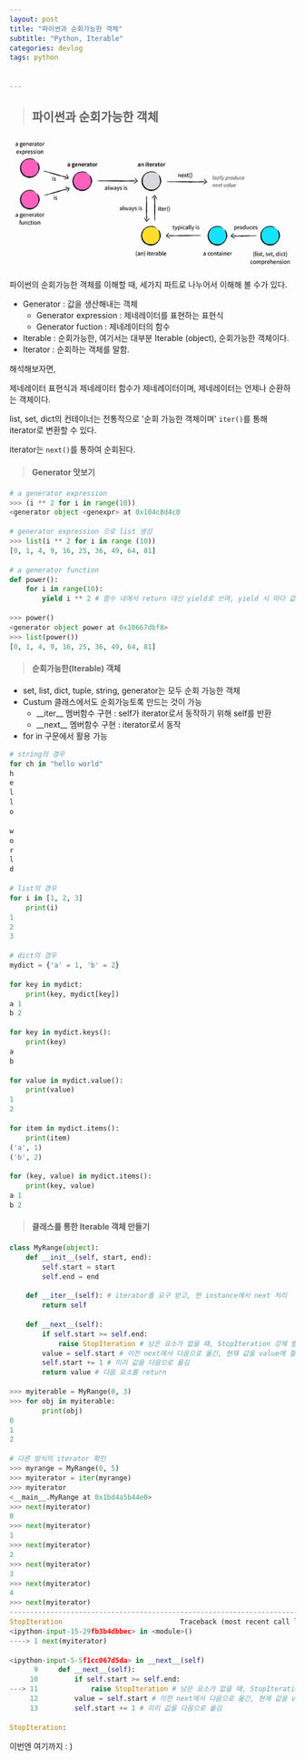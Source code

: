 ```yaml
---
layout: post
title: "파이썬과 순회가능한 객체"
subtitle: "Python, Iterable"
categories: devlog
tags: python


---
```


> ## 파이썬과 순회가능한 객체

![a](/assets//img/iterimg.jpg)

파이썬의 순회가능한 객체를 이해할 때, 세가지 파트로 나누어서 이해해 볼 수가 있다.

- Generator : 값을 생산해내는 객체
  - Generator expression : 제네레이터를 표현하는 표현식
  - Generator fuction : 제네레이터의 함수
- Iterable : 순회가능한, 여기서는 대부분 Iterable (object), 순회가능한 객체이다.
- Iterator : 순회하는 객체를 말함.

해석해보자면,

제네레이터 표현식과 제네레이터 함수가 제네레이터이며, 제네레이터는 언제나 순환하는 객체이다.

list, set, dict의 컨테이너는 전통적으로 '순회 가능한 객체이며' `iter()`를 통해 iterator로 변환할 수 있다.

iterator는 `next()`를 통하여 순회된다.



> #### Generator 맛보기

```python
# a generator expression
>>> (i ** 2 for i in range(10))
<generator object <genexpr> at 0x104c8d4c0

# generator expression 으로 list 생성
>>> list(i ** 2 for i in range (10))
[0, 1, 4, 9, 16, 25, 36, 49, 64, 81]

# a generator function
def power():
    for i in range(10):
        yield i ** 2 # 함수 내에서 return 대신 yield로 쓰며, yield 시 마다 값을 생산

>>> power()
<generator object power at 0x10667dbf8>
>>> list(power())
[0, 1, 4, 9, 16, 25, 36, 49, 64, 81]
```



> #### 순회가능한(Iterable) 객체

- set, list, dict, tuple, string, generator는 모두 순회 가능한 객체
- Custum 클래스에서도 순회가능토록 만드는 것이 가능
  - \_\_iter\_\_ 멤버함수 구현 : self가 iterator로서 동작하기 위해 self를 반환
  - \_\_next\_\_ 멤버함수 구현 : iterator로서 동작
- for in 구문에서 활용 가능

```python
# string의 경우
for ch in "hello world"
h
e
l
l
o
 
w
o
r
l
d

# list의 경우
for i in [1, 2, 3]
	print(i)
1
2
3

# dict의 경우
mydict = {'a' = 1, 'b' = 2}

for key in mydict:
    print(key, mydict[key])
a 1
b 2

for key in mydict.keys():
    print(key)
a
b

for value in mydict.value():
    print(value)
1
2

for item in mydict.items():
    print(item)
('a', 1)
('b', 2)

for (key, value) in mydict.items():
    print(key, value)
a 1
b 2
```



> #### 클래스를 통한 Iterable 객체 만들기

```python
class MyRange(object):
    def __init__(self, start, end):
        self.start = start
        self.end = end

    def __iter__(self): # iterator를 요구 받고, 현 instance에서 next 처리
        return self
    
    def __next__(self):
        if self.start >= self.end:
            raise StopIteration # 남은 요소가 없을 떄, StopIteration 강제 발생
        value = self.start # 이전 next에서 다음으로 옮긴, 현재 값을 value에 할당
        self.start += 1 # 미리 값을 다음으로 옮김
        return value # 다음 요소를 return

>>> myiterable = MyRange(0, 3)
>>> for obj in myiterable:
    	print(obj)
0
1
2

# 다른 방식의 iterator 확인
>>> myrange = MyRange(0, 5)
>>> myiterator = iter(myrange)
>>> myiterator
<__main__.MyRange at 0x1bd4a5b44e0>
>>> next(myiterator)
0
>>> next(myiterator)
1
>>> next(myiterator)
2
>>> next(myiterator)
3
>>> next(myiterator)
4
>>> next(myiterator)
---------------------------------------------------------------------------
StopIteration                             Traceback (most recent call last)
<ipython-input-15-29fb3b4dbbec> in <module>()
----> 1 next(myiterator)

<ipython-input-5-5f1cc067d5da> in __next__(self)
      9     def __next__(self):
     10         if self.start >= self.end:
---> 11             raise StopIteration # 남은 요소가 없을 떄, StopIteration 강제 발생
     12         value = self.start # 이전 next에서 다음으로 옮긴, 현재 값을 value에 할당
     13         self.start += 1 # 미리 값을 다음으로 옮김

StopIteration: 
```



이번엔 여기까지 : )
